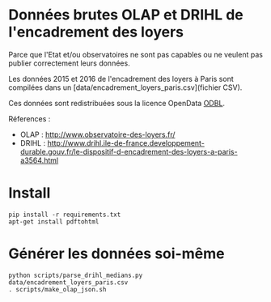 # Données brutes OLAP et DRIHL de l'encadrement des loyers
Parce que l'Etat et/ou observatoires ne sont pas capables ou ne veulent pas publier correctement leurs données.

Les données 2015 et 2016 de l'encadrement des loyers à Paris sont compilées dans un [data/encadrement_loyers_paris.csv](fichier CSV).

Ces données sont redistribuées sous la licence OpenData [ODBL](http://www.vvlibri.org/fr/licence/odbl/10/fr/legalcode).

Réferences :
 - OLAP : http://www.observatoire-des-loyers.fr/
 - DRIHL : http://www.drihl.ile-de-france.developpement-durable.gouv.fr/le-dispositif-d-encadrement-des-loyers-a-paris-a3564.html


# Install
```
pip install -r requirements.txt
apt-get install pdftohtml
```

# Générer les données soi-même
```
python scripts/parse_drihl_medians.py data/encadrement_loyers_paris.csv
. scripts/make_olap_json.sh
```
